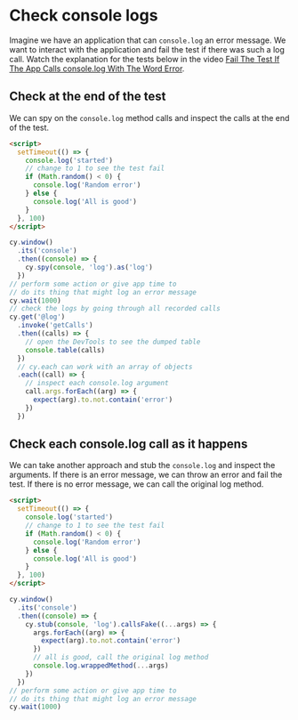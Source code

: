 # Check console logs

Imagine we have an application that can `console.log` an error message. We want to interact with the application and fail the test if there was such a log call. Watch the explanation for the tests below in the video [Fail The Test If The App Calls console.log With The Word Error](https://youtu.be/KE4A1Iupo60).

## Check at the end of the test

We can spy on the `console.log` method calls and inspect the calls at the end of the test.

<!-- fiddle Check at the end of the test -->

```html
<script>
  setTimeout(() => {
    console.log('started')
    // change to 1 to see the test fail
    if (Math.random() < 0) {
      console.log('Random error')
    } else {
      console.log('All is good')
    }
  }, 100)
</script>
```

```js
cy.window()
  .its('console')
  .then((console) => {
    cy.spy(console, 'log').as('log')
  })
// perform some action or give app time to
// do its thing that might log an error message
cy.wait(1000)
// check the logs by going through all recorded calls
cy.get('@log')
  .invoke('getCalls')
  .then((calls) => {
    // open the DevTools to see the dumped table
    console.table(calls)
  })
  // cy.each can work with an array of objects
  .each((call) => {
    // inspect each console.log argument
    call.args.forEach((arg) => {
      expect(arg).to.not.contain('error')
    })
  })
```

<!-- fiddle-end -->

## Check each console.log call as it happens

We can take another approach and stub the `console.log` and inspect the arguments. If there is an error message, we can throw an error and fail the test. If there is no error message, we can call the original log method.

<!-- fiddle Immediately throw an error if console.log is called with an error -->

```html
<script>
  setTimeout(() => {
    console.log('started')
    // change to 1 to see the test fail
    if (Math.random() < 0) {
      console.log('Random error')
    } else {
      console.log('All is good')
    }
  }, 100)
</script>
```

```js
cy.window()
  .its('console')
  .then((console) => {
    cy.stub(console, 'log').callsFake((...args) => {
      args.forEach((arg) => {
        expect(arg).to.not.contain('error')
      })
      // all is good, call the original log method
      console.log.wrappedMethod(...args)
    })
  })
// perform some action or give app time to
// do its thing that might log an error message
cy.wait(1000)
```

<!-- fiddle-end -->
